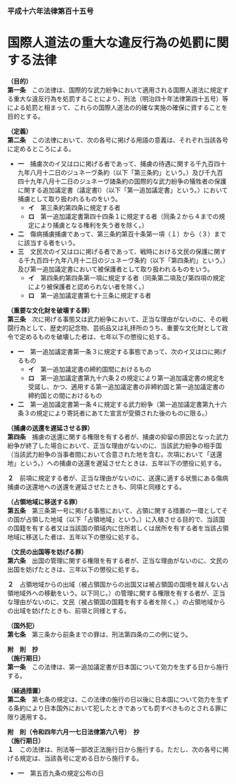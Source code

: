 ### 平成十六年法律第百十五号  
# 国際人道法の重大な違反行為の処罰に関する法律  
  
**（目的）**  
**第一条**　この法律は、国際的な武力紛争において適用される国際人道法に規定する重大な違反行為を処罰することにより、刑法（明治四十年法律第四十五号）等による処罰と相まって、これらの国際人道法の的確な実施の確保に資することを目的とする。  
  
**（定義）**  
**第二条**　この法律において、次の各号に掲げる用語の意義は、それぞれ当該各号に定めるところによる。  
* **一**　捕虜次のイ又はロに掲げる者であって、捕虜の待遇に関する千九百四十九年八月十二日のジュネーヴ条約（以下「第三条約」という。）及び千九百四十九年八月十二日のジュネーヴ諸条約の国際的な武力紛争の犠牲者の保護に関する追加議定書（議定書Ⅰ）（以下「第一追加議定書」という。）において捕虜として取り扱われるものをいう。  
	* **イ**　第三条約第四条に規定する者  
	* **ロ**　第一追加議定書第四十四条１に規定する者（同条２から４までの規定により捕虜となる権利を失う者を除く。）  
* **二**　傷病捕虜捕虜であって、第三条約第百十条第一項（１）から（３）までに該当する者をいう。  
* **三**　文民次のイ又はロに掲げる者であって、戦時における文民の保護に関する千九百四十九年八月十二日のジュネーヴ条約（以下「第四条約」という。）及び第一追加議定書において被保護者として取り扱われるものをいう。  
	* **イ**　第四条約第四条第一項に規定する者（同条第二項及び第四項の規定により被保護者と認められない者を除く。）  
	* **ロ**　第一追加議定書第七十三条に規定する者  
  
**（重要な文化財を破壊する罪）**  
**第三条**　次に掲げる事態又は武力紛争において、正当な理由がないのに、その戦闘行為として、歴史的記念物、芸術品又は礼拝所のうち、重要な文化財として政令で定めるものを破壊した者は、七年以下の懲役に処する。  
* **一**　第一追加議定書第一条３に規定する事態であって、次のイ又はロに掲げるもの  
	* **イ**　第一追加議定書の締約国間におけるもの  
	* **ロ**　第一追加議定書第九十六条２の規定により第一追加議定書の規定を受諾し、かつ、適用する第一追加議定書の非締約国と第一追加議定書の締約国との間におけるもの  
* **二**　第一追加議定書第一条４に規定する武力紛争（第一追加議定書第九十六条３の規定により寄託者にあてた宣言が受領された後のものに限る。）  
  
**（捕虜の送還を遅延させる罪）**  
**第四条**　捕虜の送還に関する権限を有する者が、捕虜の抑留の原因となった武力紛争が終了した場合において、正当な理由がないのに、当該武力紛争の相手国（当該武力紛争の当事者間において合意された地を含む。次項において「送還地」という。）への捕虜の送還を遅延させたときは、五年以下の懲役に処する。  
  
**２**　前項に規定する者が、正当な理由がないのに、送還に適する状態にある傷病捕虜の送還地への送還を遅延させたときも、同項と同様とする。  
  
**（占領地域に移送する罪）**  
**第五条**　第三条第一号に掲げる事態において、占領に関する措置の一環としてその国が占領した地域（以下「占領地域」という。）に入植させる目的で、当該国の国籍を有する者又は当該国の領域内に住所若しくは居所を有する者を当該占領地域に移送した者は、五年以下の懲役に処する。  
  
**（文民の出国等を妨げる罪）**  
**第六条**　出国の管理に関する権限を有する者が、正当な理由がないのに、文民の出国を妨げたときは、三年以下の懲役に処する。  
  
**２**　占領地域からの出域（被占領国からの出国又は被占領国の国境を越えない占領地域外への移動をいう。以下同じ。）の管理に関する権限を有する者が、正当な理由がないのに、文民（被占領国の国籍を有する者を除く。）の占領地域からの出域を妨げたときも、前項と同様とする。  
  
**（国外犯）**  
**第七条**　第三条から前条までの罪は、刑法第四条の二の例に従う。  
  
**附　則　抄**  
**（施行期日）**  
**第一条**　この法律は、第一追加議定書が日本国について効力を生ずる日から施行する。  
  
**（経過措置）**  
**第二条**　第七条の規定は、この法律の施行の日以後に日本国について効力を生ずる条約により日本国外において犯したときであっても罰すべきものとされる罪に限り適用する。  
  
**附　則（令和四年六月一七日法律第六八号）　抄**  
**（施行期日）**  
**１**　この法律は、刑法等一部改正法施行日から施行する。ただし、次の各号に掲げる規定は、当該各号に定める日から施行する。  
* **一**　第五百九条の規定公布の日  
  
